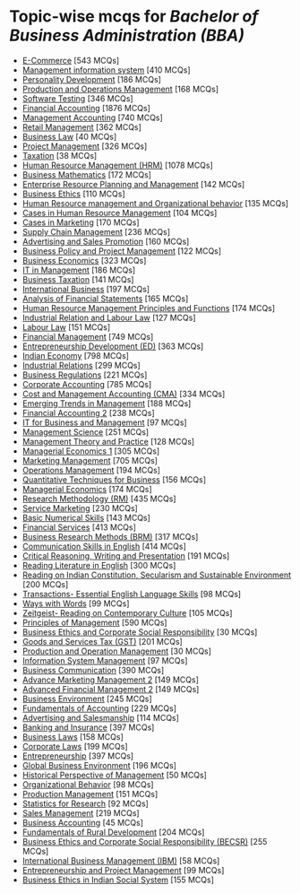 # Topic-wise mcqs for *Bachelor of Business Administration (BBA)*

- [E\-Commerce](https://mcqmate.com/topic/e-commerce) [543 MCQs]
- [Management information system](https://mcqmate.com/topic/management-information-system) [410 MCQs]
- [Personality Development](https://mcqmate.com/topic/personality-development) [186 MCQs]
- [Production and Operations Management](https://mcqmate.com/topic/production-and-operations-management) [168 MCQs]
- [Software Testing](https://mcqmate.com/topic/software-testing) [346 MCQs]
- [Financial Accounting](https://mcqmate.com/topic/financial-accounting) [1876 MCQs]
- [Management Accounting](https://mcqmate.com/topic/management-accounting) [740 MCQs]
- [Retail Management](https://mcqmate.com/topic/retail-management) [362 MCQs]
- [Business Law](https://mcqmate.com/topic/business-law) [40 MCQs]
- [Project Management](https://mcqmate.com/topic/project-management) [326 MCQs]
- [Taxation](https://mcqmate.com/topic/taxation) [38 MCQs]
- [Human Resource Management \(HRM\)](https://mcqmate.com/topic/human-resource-management) [1078 MCQs]
- [Business Mathematics](https://mcqmate.com/topic/business-mathematics) [172 MCQs]
- [Enterprise Resource Planning and Management](https://mcqmate.com/topic/enterprise-resource-planning-and-management) [142 MCQs]
- [Business Ethics](https://mcqmate.com/topic/business-ethics) [110 MCQs]
- [Human Resource management and Organizational behavior](https://mcqmate.com/topic/human-resource-management-and-organizational-behavior) [135 MCQs]
- [Cases in Human Resource Management](https://mcqmate.com/topic/cases-in-human-resource-management) [104 MCQs]
- [Cases in Marketing](https://mcqmate.com/topic/cases-in-marketing) [170 MCQs]
- [Supply Chain Management](https://mcqmate.com/topic/supply-chain-management) [236 MCQs]
- [Advertising and Sales Promotion](https://mcqmate.com/topic/advertising-and-sales-promotion) [160 MCQs]
- [Business Policy and Project Management](https://mcqmate.com/topic/business-policy-and-project-management) [122 MCQs]
- [Business Economics](https://mcqmate.com/topic/business-economics) [323 MCQs]
- [IT in Management](https://mcqmate.com/topic/it-in-management) [186 MCQs]
- [Business Taxation](https://mcqmate.com/topic/business-taxation) [141 MCQs]
- [International Business](https://mcqmate.com/topic/international-business) [197 MCQs]
- [Analysis of Financial Statements](https://mcqmate.com/topic/analysis-of-financial-statements) [165 MCQs]
- [Human Resource Management Principles and Functions](https://mcqmate.com/topic/human-resource-management-principles-and-functions) [174 MCQs]
- [Industrial Relation and Labour Law](https://mcqmate.com/topic/industrial-relation-and-labour-law) [127 MCQs]
- [Labour Law](https://mcqmate.com/topic/labour-law) [151 MCQs]
- [Financial Management](https://mcqmate.com/topic/financial-management) [749 MCQs]
- [Entrepreneurship Development \(ED\)](https://mcqmate.com/topic/entrepreneurship-development) [363 MCQs]
- [Indian Economy](https://mcqmate.com/topic/indian-economy) [798 MCQs]
- [Industrial Relations](https://mcqmate.com/topic/industrial-relations) [299 MCQs]
- [Business Regulations](https://mcqmate.com/topic/business-regulations) [221 MCQs]
- [Corporate Accounting](https://mcqmate.com/topic/corporate-accounting) [785 MCQs]
- [Cost and Management Accounting \(CMA\)](https://mcqmate.com/topic/cost-and-management-accounting) [334 MCQs]
- [Emerging Trends in Management](https://mcqmate.com/topic/emerging-trends-in-management) [188 MCQs]
- [Financial Accounting 2](https://mcqmate.com/topic/financial-accounting-2) [238 MCQs]
- [IT for Business and Management](https://mcqmate.com/topic/it-for-business-and-management) [97 MCQs]
- [Management Science](https://mcqmate.com/topic/management-science) [251 MCQs]
- [Management Theory and Practice](https://mcqmate.com/topic/management-theory-and-practice) [128 MCQs]
- [Managerial Economics 1](https://mcqmate.com/topic/managerial-economics-1) [305 MCQs]
- [Marketing Management](https://mcqmate.com/topic/marketing-management) [705 MCQs]
- [Operations Management](https://mcqmate.com/topic/operations-management) [194 MCQs]
- [Quantitative Techniques for Business](https://mcqmate.com/topic/quantitative-techniques-for-business) [156 MCQs]
- [Managerial Economics](https://mcqmate.com/topic/managerial-economics) [174 MCQs]
- [Research Methodology \(RM\)](https://mcqmate.com/topic/research-methodology) [435 MCQs]
- [Service Marketing](https://mcqmate.com/topic/service-marketing) [230 MCQs]
- [Basic Numerical Skills](https://mcqmate.com/topic/basic-numerical-skills) [143 MCQs]
- [Financial Services](https://mcqmate.com/topic/financial-services) [413 MCQs]
- [Business Research Methods \(BRM\)](https://mcqmate.com/topic/business-research-methods) [317 MCQs]
- [Communication Skills in English](https://mcqmate.com/topic/communication-skills-in-english) [414 MCQs]
- [Critical Reasoning, Writing and Presentation](https://mcqmate.com/topic/critical-reasoning-writing-and-presentation) [191 MCQs]
- [Reading Literature in English](https://mcqmate.com/topic/reading-literature-in-english) [300 MCQs]
- [Reading on Indian Constitution, Secularism and Sustainable Environment](https://mcqmate.com/topic/reading-on-indian-constitution-secularism-and-sustainable-environment) [200 MCQs]
- [Transactions\- Essential English Language Skills](https://mcqmate.com/topic/transactions-essential-english-language-skills) [98 MCQs]
- [Ways with Words](https://mcqmate.com/topic/ways-with-words) [99 MCQs]
- [Zeitgeist\- Reading on Contemporary Culture](https://mcqmate.com/topic/zeitgeist-reading-on-contemporary-culture) [105 MCQs]
- [Principles of Management](https://mcqmate.com/topic/principles-of-management) [590 MCQs]
- [Business Ethics and Corporate Social Responsibility](https://mcqmate.com/topic/business-ethics-and-corporate-social-responsibility) [30 MCQs]
- [Goods and Services Tax \(GST\)](https://mcqmate.com/topic/goods-and-services-tax-gst) [201 MCQs]
- [Production and Operation Management](https://mcqmate.com/topic/production-and-operation-management) [30 MCQs]
- [Information System Management](https://mcqmate.com/topic/information-system-management) [97 MCQs]
- [Business Communication](https://mcqmate.com/topic/business-communication) [390 MCQs]
- [Advance Marketing Management 2](https://mcqmate.com/topic/advance-marketing-management-2) [149 MCQs]
- [Advanced Financial Management 2](https://mcqmate.com/topic/advanced-financial-management-2) [149 MCQs]
- [Business Environment](https://mcqmate.com/topic/business-environment) [245 MCQs]
- [Fundamentals of Accounting](https://mcqmate.com/topic/fundamentals-of-accounting) [229 MCQs]
- [Advertising and Salesmanship](https://mcqmate.com/topic/advertising-and-salesmanship) [114 MCQs]
- [Banking and Insurance](https://mcqmate.com/topic/banking-and-insurance) [397 MCQs]
- [Business Laws](https://mcqmate.com/topic/business-laws) [158 MCQs]
- [Corporate Laws](https://mcqmate.com/topic/corporate-laws) [199 MCQs]
- [Entrepreneurship](https://mcqmate.com/topic/entrepreneurship) [397 MCQs]
- [Global Business Environment](https://mcqmate.com/topic/global-business-environment) [196 MCQs]
- [Historical Perspective of Management](https://mcqmate.com/topic/historical-perspective-of-management) [50 MCQs]
- [Organizational Behavior](https://mcqmate.com/topic/organizational-behavior) [98 MCQs]
- [Production Management](https://mcqmate.com/topic/production-management) [151 MCQs]
- [Statistics for Research](https://mcqmate.com/topic/statistics-for-research) [92 MCQs]
- [Sales Management](https://mcqmate.com/topic/sales-management) [219 MCQs]
- [Business Accounting](https://mcqmate.com/topic/business-accounting) [45 MCQs]
- [Fundamentals of Rural Development](https://mcqmate.com/topic/fundamentals-of-rural-development) [204 MCQs]
- [Business Ethics and Corporate Social Responsibility \(BECSR\)](https://mcqmate.com/topic/business-ethics-and-corporate-social-responsibility-becsr) [255 MCQs]
- [International Business Management \(IBM\)](https://mcqmate.com/topic/international-business-management) [58 MCQs]
- [Entrepreneurship and Project Management](https://mcqmate.com/topic/entrepreneurship-and-project-management) [99 MCQs]
- [Business Ethics in Indian Social System](https://mcqmate.com/topic/business-ethics-in-indian-social-system) [155 MCQs]
